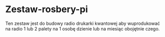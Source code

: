 # Zestaw-rosbery-pi
Ten zestaw jest do budowy radio drukarki kwantowej aby wuprodukować na radio 1 lub 2 palety na 1 osobę dzienie lub na miesiąc obojętnie czego.  
